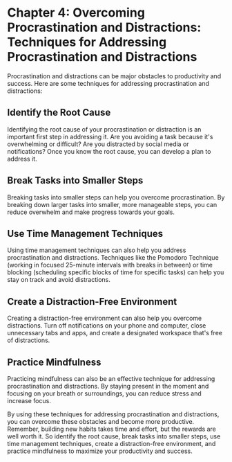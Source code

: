 Chapter 4: Overcoming Procrastination and Distractions: Techniques for Addressing Procrastination and Distractions
==================================================================================================================

Procrastination and distractions can be major obstacles to productivity and success. Here are some techniques for addressing procrastination and distractions:

Identify the Root Cause
-----------------------

Identifying the root cause of your procrastination or distraction is an important first step in addressing it. Are you avoiding a task because it's overwhelming or difficult? Are you distracted by social media or notifications? Once you know the root cause, you can develop a plan to address it.

Break Tasks into Smaller Steps
------------------------------

Breaking tasks into smaller steps can help you overcome procrastination. By breaking down larger tasks into smaller, more manageable steps, you can reduce overwhelm and make progress towards your goals.

Use Time Management Techniques
------------------------------

Using time management techniques can also help you address procrastination and distractions. Techniques like the Pomodoro Technique (working in focused 25-minute intervals with breaks in between) or time blocking (scheduling specific blocks of time for specific tasks) can help you stay on track and avoid distractions.

Create a Distraction-Free Environment
-------------------------------------

Creating a distraction-free environment can also help you overcome distractions. Turn off notifications on your phone and computer, close unnecessary tabs and apps, and create a designated workspace that's free of distractions.

Practice Mindfulness
--------------------

Practicing mindfulness can also be an effective technique for addressing procrastination and distractions. By staying present in the moment and focusing on your breath or surroundings, you can reduce stress and increase focus.

By using these techniques for addressing procrastination and distractions, you can overcome these obstacles and become more productive. Remember, building new habits takes time and effort, but the rewards are well worth it. So identify the root cause, break tasks into smaller steps, use time management techniques, create a distraction-free environment, and practice mindfulness to maximize your productivity and success.

